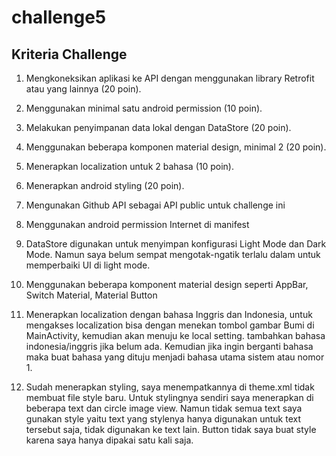 # challenge5

## Kriteria Challenge
1. Mengkoneksikan aplikasi ke API dengan menggunakan library Retrofit atau yang lainnya (20 poin).
2. Menggunakan minimal satu android permission (10 poin).
3. Melakukan penyimpanan data lokal dengan DataStore (20 poin).
4. Menggunakan beberapa komponen material design, minimal 2 (20 poin).
5. Menerapkan localization untuk 2 bahasa (10 poin).
6. Menerapkan android styling (20 poin).

1. Mengunakan Github API sebagai API public untuk challenge ini
2. Menggunakan android permission Internet di manifest
3. DataStore digunakan untuk menyimpan konfigurasi Light Mode dan Dark Mode. Namun saya belum sempat mengotak-ngatik terlalu dalam untuk memperbaiki UI di light mode.
4. Menggunakan beberapa komponent material design seperti AppBar, Switch Material, Material Button
5. Menerapkan localization dengan bahasa Inggris dan Indonesia, untuk mengakses localization bisa dengan menekan tombol gambar Bumi di MainActivity, kemudian akan menuju ke local setting. tambahkan bahasa indonesia/inggris jika belum ada. Kemudian jika ingin berganti bahasa maka buat bahasa yang dituju menjadi bahasa utama sistem atau nomor 1.
6. Sudah menerapkan styling, saya menempatkannya di theme.xml tidak membuat file style baru. Untuk stylingnya sendiri saya menerapkan di beberapa text dan circle image view. Namun tidak semua text saya gunakan style yaitu text yang stylenya hanya digunakan untuk text tersebut saja, tidak digunakan ke text lain. Button tidak saya buat style karena saya hanya dipakai satu kali saja.
